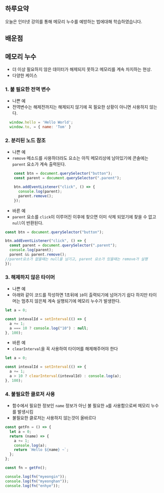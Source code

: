 ## 하루요약
오늘은 인터넷 강의를 통해 메모리 누수를 예방하는 법에대해 학습하였습니다.
## 배운점
## 메모리 누수
- 더 이상 필요하지 않은 데이터가 해제되지 못하고 메모리를 계속 차지하는 현상.
- 다양한 케이스
### 1. 불 필요한 전역 변수
  - 나쁜 예
  - 전역변수는 해제전까지는 해제되지 않기에 꼭 필요한 상황이 아니면 사용하지 않는다.
```js
  window.hello = 'Hello World';
  window.to, = { name: 'Tom' }
```
### 2. 분리된 노드 참조
- 나쁜 예
- `remove` 메소드를 사용하더라도 요소는 아직 메모리상에 남아있기에
콘솔에는 `parent` 요소가 계속 출력된다.
```js
    const btn = document.querySelector("button");
    const parent = document.querySelector(".parent");

    btn.addEventListener("click", () => {
      console.log(parent);
      parent.remove();
    });
```
- 바른 예
- `parent` 요소를 `click`이 이루어진 이후에 찾으면 이미 삭제 되었기에
찾을 수 없고 `null`이 반환된다.
```js
const btn = document.querySelector("button");

btn.addEventListener("click", () => {
  const parent = document.querySelector(".parent");
  console.log(parent);
  parent && parent.remove();  
//parent요소가 없을때는 null을 남기고, parent 요소가 있을때는 remove가 실행
});
```

### 3. 해제하지 않은 타이머
- 나쁜 예
- 아래와 같이 코드를 작성하면 1초뒤에 `10`이 출력되기에 넘어가기 쉽다
하지만 타이머는 멈추지 않은체 계속 실행되기에 메모리 누수가 발생한다.
```js
let a = 0;

const intevalId = setInterval(() => {
  a += 1;
  a === 10 ? console.log("10") : null;
}, 100);
```
- 바른 예
- `clearInterval`을 꼭 사용하여 타이머를 해제해주어야 한다
```js
let a = 0;

const intevalId = setInterval(() => {
  a += 1;
  a > 10 ? clearInterval(intevalId) : console.log(a);
}, 100);
```
### 4. 불필요한 클로저 사용
- 함수에서 필요한 정보인 `name` 정보가 아닌 불 필요한 `a`를 사용함으로써 메모리 누수를 발생시킴
- 불필요한 클로저는 사용하지 않는것이 올바르다
```js
const getFn = () => {
  let a = 0;
  return (name) => {
    a += 1;
    console.log(a);
    return `Hello ${name} ~`;
  };
};

const fn = getFn();

console.log(fn("myeongin"));
console.log(fn("myeonghan"));
console.log(fn("enhye"));
```